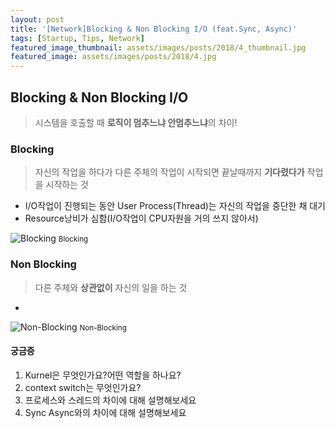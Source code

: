 ```yaml
---
layout: post
title: '[Network]Blocking & Non Blocking I/O (feat.Sync, Async)'
tags: [Startup, Tips, Network]
featured_image_thumbnail: assets/images/posts/2018/4_thumbnail.jpg
featured_image: assets/images/posts/2018/4.jpg
---
```


## Blocking & Non Blocking I/O

> 시스템을 호출할 때 **로직이 멈추느냐 안멈추느냐**의 차이!

### Blocking  

> 자신의 작업을 하다가 다른 주체의 작업이 시작되면 끝날때까지 **기다렸다가** 작업을 시작하는 것  

- I/O작업이 진행되는 동안 User Process(Thread)는 자신의 작업을 중단한 채 대기  
- Resource낭비가 심함(<m>I/O작업이 CPU자원을 거의 쓰지 않아서</m>)  


![Blocking](https://grip.news/wp-content/uploads/2019/06/bio_01.gif)
  <small>Blocking</small>

### Non Blocking

> 다른 주체와 **상관없이** 자신의 일을 하는 것  

- 



![Non-Blocking](https://grip.news/wp-content/uploads/2019/06/bio_02.gif)
 <small>Non-Blocking</small>




#### 궁금증
1. Kurnel은 무엇인가요?어떤 역할을 하나요?
2. context switch는 무엇인가요?
3. 프로세스와 스레드의 차이에 대해 설명해보세요
4. Sync Async와의 차이에 대해 설명해보세요